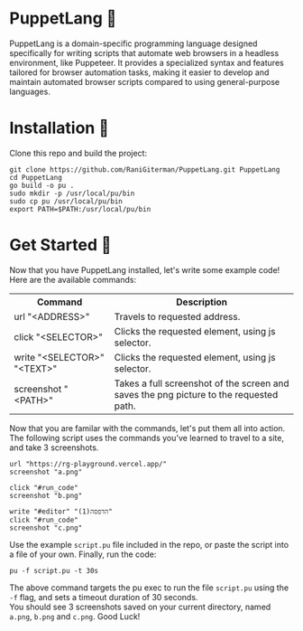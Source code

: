 <h1>
    PuppetLang 🎩
</h1>
PuppetLang is a domain-specific programming language designed specifically for writing scripts that automate web browsers in a headless environment, like Puppeteer. It provides a specialized syntax and features tailored for browser automation tasks, making it easier to develop and maintain automated browser scripts compared to using general-purpose languages.

<h1>
    Installation 🧨
</h1>
Clone this repo and build the project:

```
git clone https://github.com/RaniGiterman/PuppetLang.git PuppetLang
cd PuppetLang
go build -o pu .
sudo mkdir -p /usr/local/pu/bin
sudo cp pu /usr/local/pu/bin
export PATH=$PATH:/usr/local/pu/bin
```

<h1>
    Get Started 🎯
</h1>
Now that you have PuppetLang installed, let's write some example code! <br>
Here are the available commands: <br>
<table>
  <tr>
    <th>Command</th>
    <th>Description</th>
  </tr>
  <tr>
    <td>url "&lt;ADDRESS&gt;"</td>
    <td>Travels to requested address.</td>
  </tr>
  <tr>
    <td>click "&lt;SELECTOR&gt;"</td>
    <td>Clicks the requested element, using js selector.</td>
  </tr>
  <tr>
    <td>write "&lt;SELECTOR&gt;" "&lt;TEXT&gt;"</td>
    <td>Clicks the requested element, using js selector.</td>
  </tr>
  <tr>
    <td>screenshot "&lt;PATH&gt;"</td>
    <td>Takes a full screenshot of the screen and saves the png picture to the requested path.</td>
  </tr>
</table>

Now that you are familar with the commands, let's put them all into action. <br>
The following script uses the commands you've learned to travel to a site, and take 3 screenshots. <br>

```
url "https://rg-playground.vercel.app/"
screenshot "a.png"

click "#run_code"
screenshot "b.png"

write "#editor" "הדפסה(1)"
click "#run_code"
screenshot "c.png"
```

Use the example `script.pu` file included in the repo, or paste the script into a file of your own. Finally, run the code:

```
pu -f script.pu -t 30s
```

The above command targets the pu exec to run the file `script.pu` using the `-f` flag, and sets a timeout duration of 30 seconds. <br>
You should see 3 screenshots saved on your current directory, named `a.png`, `b.png` and `c.png`. Good Luck!
